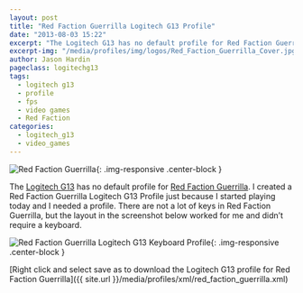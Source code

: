 ```yaml
---
layout: post
title: "Red Faction Guerrilla Logitech G13 Profile"
date: "2013-08-03 15:22"
excerpt: "The Logitech G13 has no default profile for Red Faction Guerrilla. I created a Red Faction Guerrilla Logitech G13 Profile just because I started playing today and I needed a profile."
excerpt-img: "/media/profiles/img/logos/Red_Faction_Guerrilla_Cover.jpg"
author: Jason Hardin
pageclass: logitechg13
tags:
  - logitech g13
  - profile
  - fps
  - video games
  - Red Faction
categories:
  - logitech_g13
  - video_games
---
```

![Red Faction Guerrilla]({{site.url}}/media/profiles/img/logos/Red_Faction_Guerrilla_Cover.jpg){: .img-responsive  .center-block }

The [Logitech G13](http://gaming.logitech.com/en-us/product/g13-advanced-gameboard) has no default profile for [Red Faction Guerrilla](http://rfg.redfaction.com/). I created a Red Faction Guerrilla Logitech G13 Profile just because I started playing today and I needed a profile. There are not a lot of keys in Red Faction Guerrilla, but the layout in the screenshot below worked for me and didn’t require a keyboard.

![Red Faction Guerrilla Logitech G13 Keyboard Profile]({{site.url}}/media/profiles/img/red_faction_guerrilla_keyboard_layout.png){: .img-responsive  .center-block }

[Right click and select save as to download the Logitech G13 profile for Red Faction Guerrilla]({{ site.url }}/media/profiles/xml/red_faction_guerrilla.xml)
